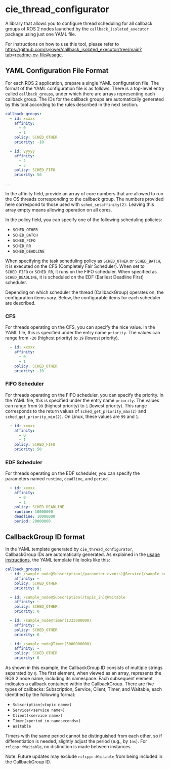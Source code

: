 # cie_thread_configurator
A library that allows you to configure thread scheduling for all callback groups of ROS 2 nodes launched by the `callback_isolated_executor` package using just one YAML file.

For instructions on how to use this tool, please refer to https://github.com/sykwer/callback_isolated_executor/tree/main?tab=readme-ov-file#usage.

## YAML Configuration File Format
For each ROS 2 application, prepare a single YAML configuration file.
The format of the YAML configuration file is as follows.
There is a top-level entry called `callback_groups`, under which there are arrays representing each callback group.
The IDs for the callback groups are automatically generated by this tool according to the rules described in the next section.

```yaml
callback_groups:
  - id: xxxxx
    affinity:
      - 0
      - 1
    policy: SCHED_OTHER
    priority: -10

  - id: yyyyy
    affinity:
      - 2
      - 3
    policy: SCHED_FIFO
    priority: 50

...
```

In the affinity field, provide an array of core numbers that are allowed to run the OS threads corresponding to the callback group.
The numbers provided here correspond to those used with `sched_setaffinity(2)`.
Leaving this array empty means allowing operation on all cores.

In the policy field, you can specify one of the following scheduling policies:
- `SCHED_OTHER`
- `SCHED_BATCH`
- `SCHED_FIFO`
- `SCHED_RR`
- `SCHED_DEADLINE`

When specifying the task scheduling policy as `SCHED_OTHER` or `SCHED_BATCH`, it is executed on the CFS (Completely Fair Scheduler).
When set to `SCHED_FIFO` or `SCHED_RR`, it runs on the FIFO scheduler.
When specified as `SCHED_DEADLINE`, it is scheduled on the EDF (Earliest Deadline First) scheduler.

Depending on which scheduler the thread (CallbackGroup) operates on, the configuration items vary.
Below, the configurable items for each scheduler are described.

### CFS
For threads operating on the CFS, you can specify the nice value.
In the YAML file, this is specified under the entry name  `priority`.
The values can range from `-20` (highest priority) to `19` (lowest priority).

```yaml
  - id: xxxxx
    affinity:
      - 0
      - 1
    policy: SCHED_OTHER
    priority: -10
```

### FIFO Scheduler
For threads operating on the FIFO scheduler, you can specify the priority.
In the YAML file, this is specified under the entry name  `priority`.
The values can range from `99` (highest priority) to `1` (lowest priority).
This range corresponds to the return values of `sched_get_priority_max(2)` and `sched_get_priority_min(2)`.
On Linux, these values are `99` and `1`.

```yaml
  - id: xxxxx
    affinity:
      - 0
      - 1
    policy: SCHED_FIFO
    priority: 50
```

### EDF Scheduler
For threads operating on the EDF scheduler, you can specify the parameters named `runtime`, `deadline`, and `period`.

```yaml
  - id: xxxxx
    affinity:
      - 0
      - 1
    policy: SCHED_DEADLINE
    runtime: 10000000
    deadline: 10000000
    period: 20000000
```


## CallbackGroup ID format
In the YAML template generated by `cie_thread_configurator`, CallbackGroup IDs are automatically generated.
As explained in the [usage instructions](https://github.com/sykwer/callback_isolated_executor/tree/main?tab=readme-ov-file#step3-generate-yaml-template-file), the YAML template file looks like this:

```yaml
callback_groups:
  - id: /sample_node@Subscription(/parameter_events)@Service(/sample_node/get_parameters)@Service(/sample_node/get_parameter_types)@Service(/sample_node/set_parameters)@Service(/sample_node/set_parameters_atomically)@Service(/sample_node/describe_parameters)@Service(/sample_node/list_parameters)@Waitable@Waitable@Waitable@Waitable
    affinity: ~
    policy: SCHED_OTHER
    priority: 0

  - id: /sample_node@Subscription(/topic_in)@Waitable
    affinity: ~
    policy: SCHED_OTHER
    priority: 0

  - id: /sample_node@Timer(1333000000)
    affinity: ~
    policy: SCHED_OTHER
    priority: 0

  - id: /sample_node@Timer(3000000000)
    affinity: ~
    policy: SCHED_OTHER
    priority: 0
```

As shown in this example, the CallbackGroup ID consists of multiple strings separated by `@`.
The first element, when viewed as an array, represents the ROS 2 node name, including its namespace.
Each subsequent element indicates a callback contained within the CallbackGroup.
There are five types of callbacks: Subscription, Service, Client, Timer, and Waitable, each identified by the following format:

- `Subscription(<topic name>)`
- `Service(<service name>)`
- `Client(<service name>)`
- `Timer(<period in nanoseconds>)`
- `Waitable`

Timers with the same period cannot be distinguished from each other, so if differentiation is needed, slightly adjust the period (e.g., by `1ns`).
For `rclcpp::Waitable`, no distinction is made between instances.

Note: Future updates may exclude `rclcpp::Waitable` from being included in the CallbackGroup ID.
